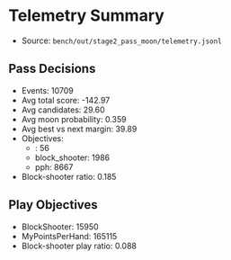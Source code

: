 # Telemetry Summary

- Source: `bench/out/stage2_pass_moon/telemetry.jsonl`

## Pass Decisions
- Events: 10709
- Avg total score: -142.97
- Avg candidates: 29.60
- Avg moon probability: 0.359
- Avg best vs next margin: 39.89
- Objectives:
  - <unset>: 56
  - block_shooter: 1986
  - pph: 8667
- Block-shooter ratio: 0.185

## Play Objectives
- BlockShooter: 15950
- MyPointsPerHand: 165115
- Block-shooter play ratio: 0.088
